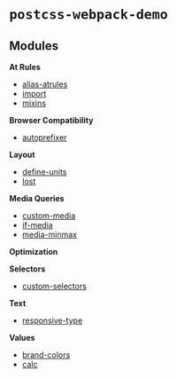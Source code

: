 # `postcss-webpack-demo`

## Modules

**At Rules**

- [alias-atrules](https://github.com/maximkoretskiy/postcss-alias-atrules)
- [import](https://github.com/postcss/postcss-import)
- [mixins](https://github.com/postcss/postcss-mixins)

**Browser Compatibility**

- [autoprefixer](https://github.com/postcss/autoprefixer)

**Layout**

- [define-units](https://github.com/LestaD/postcss-define-units)
- [lost](https://github.com/peterramsing/lost)

**Media Queries**

- [custom-media](https://github.com/postcss/postcss-custom-media)
- [if-media](https://github.com/arccoza/postcss-if-media)
- [media-minmax](https://github.com/postcss/postcss-media-minmax)

**Optimization**

**Selectors**

- [custom-selectors](https://github.com/postcss/postcss-custom-selectors)

**Text**

- [responsive-type](https://github.com/seaneking/postcss-responsive-type)

**Values**

- [brand-colors](https://github.com/postcss/postcss-brand-colors)
- [calc](https://github.com/postcss/postcss-calc)
